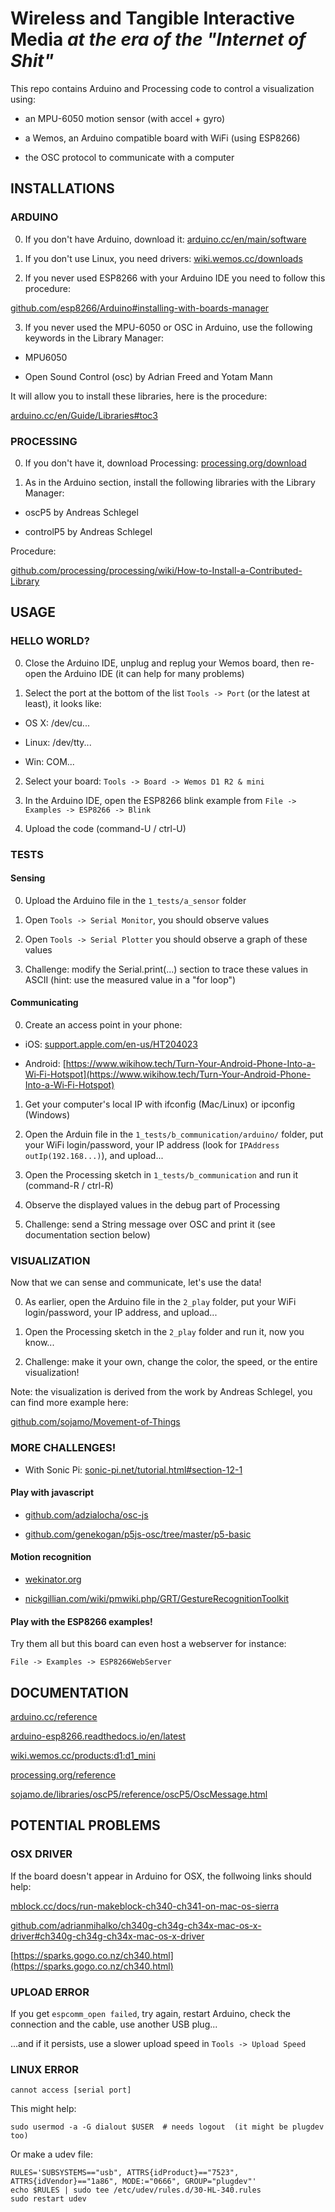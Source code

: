 # Wireless and Tangible Interactive Media _at the era of the "Internet of Shit"_

This repo contains Arduino and Processing code to control a visualization using:

- an MPU-6050 motion sensor (with accel + gyro)

- a Wemos, an Arduino compatible board with WiFi (using ESP8266)

- the OSC protocol to communicate with a computer


## INSTALLATIONS

### ARDUINO

0) If you don't have Arduino, download it:
[arduino.cc/en/main/software](https://www.arduino.cc/en/main/software)

1) If you don't use Linux, you need drivers:
[wiki.wemos.cc/downloads](https://wiki.wemos.cc/downloads)

2) If you never used ESP8266 with your Arduino IDE you need to follow this procedure:

[github.com/esp8266/Arduino#installing-with-boards-manager](https://github.com/esp8266/Arduino#installing-with-boards-manager)

3) If you never used the MPU-6050 or OSC in Arduino, use the following keywords in the Library Manager:

 - MPU6050

 - Open Sound Control (osc) by Adrian Freed and Yotam Mann

It will allow you to install these libraries, here is the procedure:

[arduino.cc/en/Guide/Libraries#toc3](https://www.arduino.cc/en/Guide/Libraries#toc3)


### PROCESSING

0) If you don't have it, download Processing: [processing.org/download](https://processing.org/download)

1) As in the Arduino section, install the following libraries with the Library Manager:

 - oscP5 by Andreas Schlegel

 - controlP5 by Andreas Schlegel

Procedure:

[github.com/processing/processing/wiki/How-to-Install-a-Contributed-Library](https://github.com/processing/processing/wiki/How-to-Install-a-Contributed-Library)


## USAGE

### HELLO WORLD?

0) Close the Arduino IDE, unplug and replug your Wemos board, then re-open the Arduino IDE (it can help for many problems)

1) Select the port at the bottom of the list `Tools -> Port` (or the latest at least), it looks like:

 - OS X: /dev/cu...

 - Linux: /dev/tty...

 - Win: COM...

2) Select your board: `Tools -> Board -> Wemos D1 R2 & mini`

3) In the Arduino IDE, open the ESP8266 blink example from
`File -> Examples -> ESP8266 -> Blink`

4) Upload the code (command-U / ctrl-U)


### TESTS

#### Sensing

0) Upload the Arduino file in the `1_tests/a_sensor` folder

1) Open `Tools -> Serial Monitor`, you should observe values

2) Open `Tools -> Serial Plotter`  you should observe a graph of these values

3) Challenge: modify the Serial.print(...) section to trace these values in ASCII
(hint: use the measured value in a "for loop")


#### Communicating

0) Create an access point in your phone:

 - iOS: [support.apple.com/en-us/HT204023](https://support.apple.com/en-us/HT204023)

 - Android: [https://www.wikihow.tech/Turn-Your-Android-Phone-Into-a-Wi‐Fi-Hotspot](https://www.wikihow.tech/Turn-Your-Android-Phone-Into-a-Wi‐Fi-Hotspot)

1) Get your computer's local IP with ifconfig (Mac/Linux) or ipconfig (Windows)

2) Open the Arduin file in the `1_tests/b_communication/arduino/` folder, put your WiFi
login/password, your IP address (look for `IPAddress outIp(192.168...)`), and upload...

3) Open the Processing sketch in `1_tests/b_communication` and run it
(command-R / ctrl-R)

4) Observe the displayed values in the debug part of Processing

5) Challenge: send a String message over OSC and print it (see documentation section below)


### VISUALIZATION

Now that we can sense and communicate, let's use the data!

0) As earlier, open the Arduino file in the `2_play` folder, put your WiFi
login/password, your IP address, and upload...

1) Open the Processing sketch in the `2_play` folder and run it, now you know...

2) Challenge: make it your own, change the color, the speed, or the entire visualization!

Note: the visualization is derived from the work by Andreas Schlegel, you can find more example here:

[github.com/sojamo/Movement-of-Things](https://github.com/sojamo/Movement-of-Things)


### MORE CHALLENGES!

- With Sonic Pi: [sonic-pi.net/tutorial.html#section-12-1](https://sonic-pi.net/tutorial.html#section-12-1)


#### Play with javascript

- [github.com/adzialocha/osc-js](https://github.com/adzialocha/osc-js#example-osc-between-maxmsppdsc-etc-and-your-browser)

- [github.com/genekogan/p5js-osc/tree/master/p5-basic](https://github.com/genekogan/p5js-osc/tree/master/p5-basic)

#### Motion recognition

- [wekinator.org](http://www.wekinator.org)

- [nickgillian.com/wiki/pmwiki.php/GRT/GestureRecognitionToolkit](http://www.nickgillian.com/wiki/pmwiki.php/GRT/GestureRecognitionToolkit)

#### Play with the ESP8266 examples!

Try them all but this board can even host a webserver for instance:

`File -> Examples -> ESP8266WebServer`


## DOCUMENTATION

[arduino.cc/reference](https://arduino.cc/reference)

[arduino-esp8266.readthedocs.io/en/latest](https://arduino-esp8266.readthedocs.io/en/latest)

[wiki.wemos.cc/products:d1:d1_mini](https://wiki.wemos.cc/products:d1:d1_mini)

[processing.org/reference](https://processing.org/reference)

[sojamo.de/libraries/oscP5/reference/oscP5/OscMessage.html](http://www.sojamo.de/libraries/oscP5/reference/oscP5/OscMessage.html)


## POTENTIAL PROBLEMS

### OSX DRIVER

If the board doesn't appear in Arduino for OSX, the follwoing links should help:

[mblock.cc/docs/run-makeblock-ch340-ch341-on-mac-os-sierra](http://www.mblock.cc/docs/run-makeblock-ch340-ch341-on-mac-os-sierra)

[github.com/adrianmihalko/ch340g-ch34g-ch34x-mac-os-x-driver#ch340g-ch34g-ch34x-mac-os-x-driver](https://github.com/adrianmihalko/ch340g-ch34g-ch34x-mac-os-x-driver#ch340g-ch34g-ch34x-mac-os-x-driver)

[https://sparks.gogo.co.nz/ch340.html](https://sparks.gogo.co.nz/ch340.html)



### UPLOAD ERROR

If you get `espcomm_open failed`, try again, restart Arduino, check the connection and the cable, use another USB plug...

...and if it persists, use a slower upload speed in `Tools -> Upload Speed`


### LINUX ERROR

`cannot access [serial port]`

This might help:

    sudo usermod -a -G dialout $USER  # needs logout  (it might be plugdev too)

Or make a udev file:

    RULES='SUBSYSTEMS=="usb", ATTRS{idProduct}=="7523", ATTRS{idVendor}=="1a86", MODE:="0666", GROUP="plugdev"'
    echo $RULES | sudo tee /etc/udev/rules.d/30-HL-340.rules
    sudo restart udev

